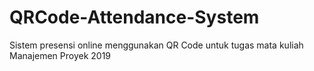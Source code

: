 # QRCode-Attendance-System
Sistem presensi online menggunakan QR Code untuk tugas mata kuliah Manajemen Proyek 2019
